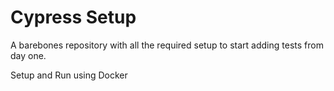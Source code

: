 # Cypress Setup

A barebones repository with all the required setup to start adding tests from day one.


Setup and Run using Docker